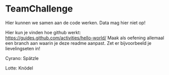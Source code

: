 # TeamChallenge
Hier kunnen we samen aan de code werken. Data mag hier niet op!

Hier kun je vinden hoe github werkt: https://guides.github.com/activities/hello-world/
Maak als oefening allemaal een branch aan waarin je deze readme aanpast. Zet er bijvoorbeeld je lievelingseten in!

Cyrano: Spätzle



Lotte: Knödel 
